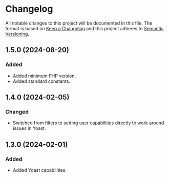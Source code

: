 # Changelog

All notable changes to this project will be documented in this file. The format is based on [Keep a Changelog](https://keepachangelog.com/en/1.1.0/)
and this project adheres to [Semantic Versioning](https://semver.org/spec/v2.0.0.html).

## 1.5.0 (2024-08-20)

### Added

*   Added minimum PHP version.
*   Added standard constants.

## 1.4.0 (2024-02-05)

### Changed

*   Switched from filters to setting user capabilities directly to work around issues in Yoast.

## 1.3.0 (2024-02-01)

### Added

*   Added Yoast capabilities.
